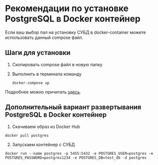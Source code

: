 # Рекомендации по установке PostgreSQL в Docker контейнер

Если ваш выбор пал на установку СУБД в docker-container можете использовать данный compose файл.

## Шаги для установки
1. Скопировать compose файл в новую папку
2. Выполнить в терминала команду
 
   ```
   docker-compose up
   ```

Подробнее можно причитать [здесь](https://habr.com/ru/post/578744/).


## Дополнительный вариант развертывания PostgreSQL в Docker контейнер

1. Скачиваем образ из Docker Hub
```console
docker pull postgres
```
2. Запускаем контейнер с СУБД
```console
docker run --name postgres -p 5455:5432 -e POSTGRES_USER=postgres -e POSTGRES_PASSWORD=postgres1234 -e POSTGRES_DB=test_db -d postgres
```


